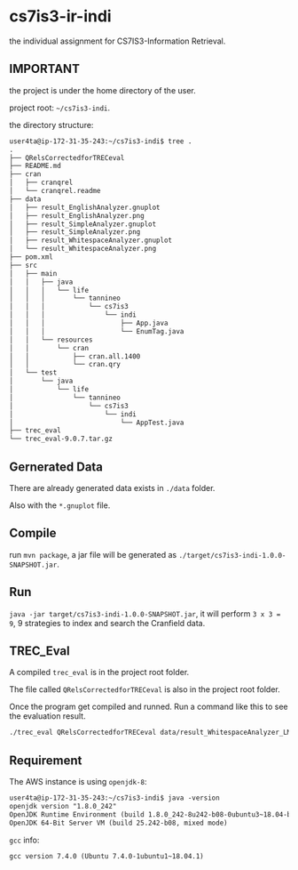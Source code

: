 # cs7is3-ir-indi

the individual assignment for CS7IS3-Information Retrieval.

## IMPORTANT

the project is under the home directory of the user.

project root: `~/cs7is3-indi`.

the directory structure:

```txt
user4ta@ip-172-31-35-243:~/cs7is3-indi$ tree .
.
├── QRelsCorrectedforTRECeval
├── README.md
├── cran
│   ├── cranqrel
│   └── cranqrel.readme
├── data
│   ├── result_EnglishAnalyzer.gnuplot
│   ├── result_EnglishAnalyzer.png
│   ├── result_SimpleAnalyzer.gnuplot
│   ├── result_SimpleAnalyzer.png
│   ├── result_WhitespaceAnalyzer.gnuplot
│   └── result_WhitespaceAnalyzer.png
├── pom.xml
├── src
│   ├── main
│   │   ├── java
│   │   │   └── life
│   │   │       └── tannineo
│   │   │           └── cs7is3
│   │   │               └── indi
│   │   │                   ├── App.java
│   │   │                   └── EnumTag.java
│   │   └── resources
│   │       └── cran
│   │           ├── cran.all.1400
│   │           └── cran.qry
│   └── test
│       └── java
│           └── life
│               └── tannineo
│                   └── cs7is3
│                       └── indi
│                           └── AppTest.java
├── trec_eval
└── trec_eval-9.0.7.tar.gz
```

## Gernerated Data

There are already generated data exists in `./data` folder.

Also with the `*.gnuplot` file.

## Compile

run `mvn package`, a jar file will be generated as `./target/cs7is3-indi-1.0.0-SNAPSHOT.jar`.

## Run

`java -jar target/cs7is3-indi-1.0.0-SNAPSHOT.jar`, it will perform `3 x 3 = 9`, 9 strategies to index and search the Cranfield data.

## TREC_Eval

A compiled `trec_eval` is in the project root folder.

The file called `QRelsCorrectedforTRECeval` is also in the project root folder.

Once the program get compiled and runned. Run a command like this to see the evaluation result.

```sh
./trec_eval QRelsCorrectedforTRECeval data/result_WhitespaceAnalyzer_LMDirichletSimilarity
```

## Requirement

The AWS instance is using `openjdk-8`:

```txt
user4ta@ip-172-31-35-243:~/cs7is3-indi$ java -version
openjdk version "1.8.0_242"
OpenJDK Runtime Environment (build 1.8.0_242-8u242-b08-0ubuntu3~18.04-b08)
OpenJDK 64-Bit Server VM (build 25.242-b08, mixed mode)
```

`gcc` info:

```txt
gcc version 7.4.0 (Ubuntu 7.4.0-1ubuntu1~18.04.1)
```
